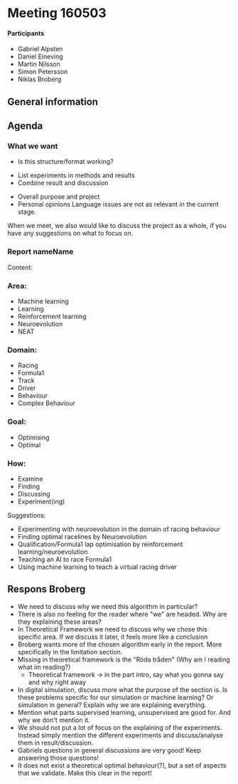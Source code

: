 # Meeting 160503

#### Participants
* Gabriel Alpsten
* Daniel Eineving
* Martin Nilsson
* Simon Petersson
* Niklas Broberg

## General information


## Agenda

### What we want
* Is this structure/format working?
 - List experiments in methods and results
 - Combine result and discussion
* Overall purpose and project
* Personal opinions
Language issues are not as relevant in the current stage.

When we meet, we also would like to discuss the project as a whole, if you have any suggestions on what to focus on.



### Report nameName
Content:
### Area:
- Machine learning
- Learning
- Reinforcement learning
- Neuroevolution
- NEAT

### Domain:
- Racing
- Formula1
- Track
- Driver
- Behaviour
- Complex Behaviour

### Goal:
- Optimising
- Optimal

### How:
- Examine
- Finding
- Discussing
- Experiment(ing)

Suggestions:
* Experimenting with neuroevolution in the domain of racing behaviour
* Finding optimal racelines by Neuroevolution
* Qualification/Formula1 lap optimisation by reinforcement learning/neuroevolution
* Teaching an AI to race Formula1
* Using machine learning to teach a virtual racing driver


## Respons Broberg
* We need to discuss why we need this algorithm in particular?
* There is also no feeling for the reader where "we" are headed. Why are they explaining these areas?
* In Theoretical Framework we need to discuss why we chose this specific area. If we discuss it later, it feels more like a conclusion
* Broberg wants more of the chosen algorithm early in the report. More specifically in the limitation section.
* Missing in theoretical framework is the "Röda tråden" (Why am I reading what im reading?)
    * Theoretical framework -> in the part intro, say what you gonna say and why right away
* In digital simulation, discuss more what the purpose of the section is. Is these problems specific for our simulation or machine learning? Or simulation in general? Explain why we are explaining everything.
* Mention what parts supervised learning, unsupervised are good for. And why we don't mention it.
* We should not put a lot of focus on the explaining of the experiments. Instead simply mention the different experiments and discuss/analyse them in result/discussion.
* Gabriels questions in general discussions are very good! Keep answering those questions!
* It does not exist a theoretical optimal behaviour(?), but a set of aspects that we validate. Make this clear in the report!
